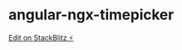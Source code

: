 # angular-ngx-timepicker

[Edit on StackBlitz ⚡️](https://stackblitz.com/edit/stackblitz-starters-hdcznj)